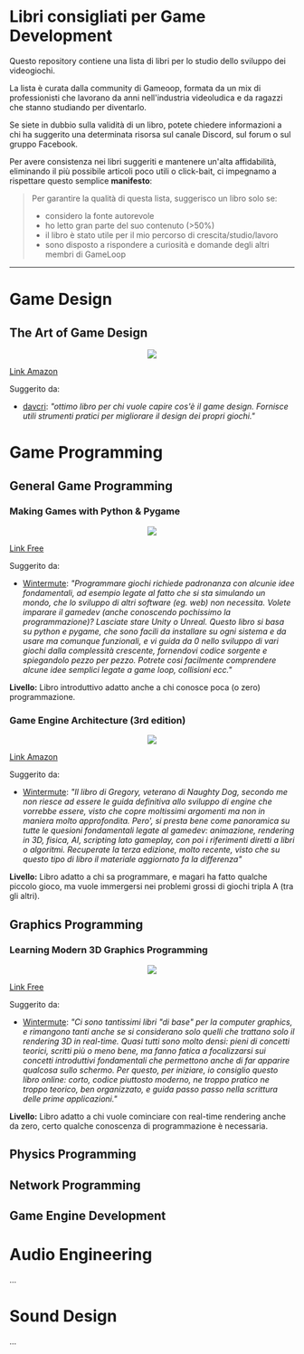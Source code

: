 # Libri consigliati per Game Development

Questo repository contiene una lista di libri per lo studio dello sviluppo dei videogiochi.  

La lista è curata dalla community di Gameoop, formata da un mix di professionisti che lavorano da anni nell'industria videoludica e da
ragazzi che stanno studiando per diventarlo.

Se siete in dubbio sulla validità di un libro, potete chiedere informazioni a chi ha suggerito una determinata risorsa sul canale Discord, sul forum o sul gruppo Facebook.

Per avere consistenza nei libri suggeriti e mantenere un'alta 
affidabilità, eliminando il più possibile articoli poco utili o click-bait, ci impegnamo a rispettare questo semplice **manifesto**: 

> Per garantire la qualità di questa lista, suggerisco un libro solo se: 
>  - considero la fonte autorevole
>  - ho letto gran parte del suo contenuto (>50%)
>  - il libro è stato utile per il mio percorso di crescita/studio/lavoro
>  - sono disposto a rispondere a curiosità e domande degli altri membri di GameLoop  

---

# Game Design
## The Art of Game Design
<p align="center">
    <img src="https://images-na.ssl-images-amazon.com/images/I/51E-1xdR01L._SX403_BO1,204,203,200_.jpg">
</p>

[Link Amazon](https://www.amazon.it/Art-Game-Design-Lenses-Second/dp/1466598646/ref=sr_1_1?ie=UTF8&qid=1542877767&sr=8-1&keywords=the+art+of+game+design)

Suggerito da:
- [davcri](https://forum.gameloop.it/u/davcri): *"ottimo libro per chi vuole capire cos'è il game design. Fornisce utili strumenti pratici per migliorare il design dei propri giochi."*

# Game Programming
## General Game Programming

### Making Games with Python & Pygame
<p align="center">
    <img src="https://www.pygame.org/thumb/9d4d558e3cfc3e91b80a26a426107b1d.png">
</p>

[Link Free](https://inventwithpython.com/pygame/)

Suggerito da:
- [Wintermute](https://forum.gameloop.it/u/Wintermute): *"Programmare giochi richiede padronanza con alcunie idee fondamentali, ad esempio legate al fatto che si sta simulando un mondo, che lo sviluppo di altri software (eg. web) non necessita. Volete imparare il gamedev (anche conoscendo pochissimo la programmazione)? Lasciate stare Unity o Unreal. Questo libro si basa su python e pygame, che sono facili da installare su ogni sistema e da usare ma comunque funzionali, e vi guida da 0 nello sviluppo di vari giochi dalla complessità crescente, fornendovi codice sorgente e spiegandolo pezzo per pezzo. Potrete cosi facilmente comprendere alcune idee semplici legate a game loop, collisioni ecc."*

**Livello:** Libro introduttivo adatto anche a chi conosce poca (o zero) programmazione.

### Game Engine Architecture (3rd edition)
<p align="center">
    <img src="https://www.gameenginebook.com/img/cover_full.png">
</p>

[Link Amazon](https://www.amazon.co.uk/Engine-Architecture-Third-Jason-Gregory/dp/1138035459/ref=sr_1_1?ie=UTF8&qid=1543158343&sr=8-1&keywords=Game+Engine+Architecture)

Suggerito da:
- [Wintermute](https://forum.gameloop.it/u/Wintermute): *"Il libro di Gregory, veterano di Naughty Dog, secondo me non riesce ad essere le guida definitiva allo sviluppo di engine che vorrebbe essere, visto che copre moltissimi argomenti ma non in maniera molto approfondita. Pero', si presta bene come panoramica su tutte le quesioni fondamentali legate al gamedev: animazione, rendering in 3D, fisica, AI, scripting lato gameplay, con poi i riferimenti diretti a libri o algoritmi. Recuperate la terza edizione, molto recente, visto che su questo tipo di libro il materiale aggiornato fa la differenza"*

**Livello:** Libro adatto a chi sa programmare, e magari ha fatto qualche piccolo gioco, ma vuole immergersi nei problemi grossi di giochi tripla A (tra gli altri).

## Graphics Programming
### Learning Modern 3D Graphics Programming
<p align="center">
    <img src="https://vignette.wikia.nocookie.net/darkseries/images/9/96/No_book_cover_lg.jpg/revision/latest?cb=20170826200421">
</p>

[Link Free](https://paroj.github.io/gltut/)

Suggerito da:
- [Wintermute](https://forum.gameloop.it/u/Wintermute): *"Ci sono tantissimi libri "di base" per la computer graphics, e rimangono tanti anche se si considerano solo quelli che trattano solo il rendering 3D in real-time. Quasi tutti sono molto densi: pieni di concetti teorici, scritti più o meno bene, ma fanno fatica a focalizzarsi sui concetti introduttivi fondamentali che permettono anche di far apparire qualcosa sullo schermo. Per questo, per iniziare, io consiglio questo libro online: corto, codice piuttosto moderno, ne troppo pratico ne troppo teorico, ben organizzato, e guida passo passo nella scrittura delle prime applicazioni."*

**Livello:** Libro adatto a chi vuole cominciare con real-time rendering anche da zero, certo qualche conoscenza di programmazione è necessaria.

## Physics Programming

## Network Programming

## Game Engine Development

# Audio Engineering
...
# Sound Design
...
